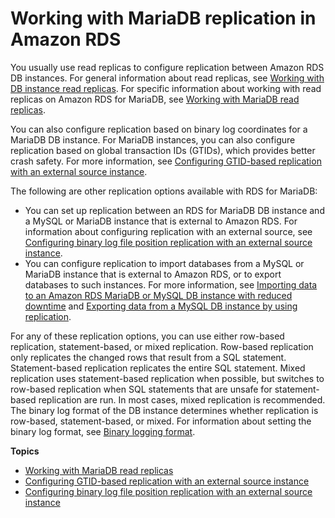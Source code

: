 # Working with MariaDB replication in Amazon RDS<a name="USER_MariaDB.Replication"></a>

You usually use read replicas to configure replication between Amazon RDS DB instances\. For general information about read replicas, see [Working with DB instance read replicas](USER_ReadRepl.md)\. For specific information about working with read replicas on Amazon RDS for MariaDB, see [Working with MariaDB read replicas](USER_MariaDB.Replication.ReadReplicas.md)\. 

You can also configure replication based on binary log coordinates for a MariaDB DB instance\. For MariaDB instances, you can also configure replication based on global transaction IDs \(GTIDs\), which provides better crash safety\. For more information, see [Configuring GTID\-based replication with an external source instance](MariaDB.Procedural.Replication.GTID.md)\. 

The following are other replication options available with RDS for MariaDB:
+ You can set up replication between an RDS for MariaDB DB instance and a MySQL or MariaDB instance that is external to Amazon RDS\. For information about configuring replication with an external source, see [Configuring binary log file position replication with an external source instance](MySQL.Procedural.Importing.External.ReplMariaDB.md)\.
+ You can configure replication to import databases from a MySQL or MariaDB instance that is external to Amazon RDS, or to export databases to such instances\. For more information, see [Importing data to an Amazon RDS MariaDB or MySQL DB instance with reduced downtime](MySQL.Procedural.Importing.NonRDSReplMariaDB.md) and [Exporting data from a MySQL DB instance by using replication](MySQL.Procedural.Exporting.NonRDSRepl.md)\.

For any of these replication options, you can use either row\-based replication, statement\-based, or mixed replication\. Row\-based replication only replicates the changed rows that result from a SQL statement\. Statement\-based replication replicates the entire SQL statement\. Mixed replication uses statement\-based replication when possible, but switches to row\-based replication when SQL statements that are unsafe for statement\-based replication are run\. In most cases, mixed replication is recommended\. The binary log format of the DB instance determines whether replication is row\-based, statement\-based, or mixed\. For information about setting the binary log format, see [Binary logging format](USER_LogAccess.Concepts.MariaDB.md#USER_LogAccess.MariaDB.BinaryFormat)\.

**Topics**
+ [Working with MariaDB read replicas](USER_MariaDB.Replication.ReadReplicas.md)
+ [Configuring GTID\-based replication with an external source instance](MariaDB.Procedural.Replication.GTID.md)
+ [Configuring binary log file position replication with an external source instance](MySQL.Procedural.Importing.External.ReplMariaDB.md)